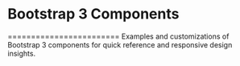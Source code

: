 # Bootstrap 3 Components
========================
Examples and customizations of Bootstrap 3 components for quick reference and responsive design insights.